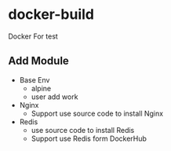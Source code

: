 # docker-build
Docker For test

## Add Module
* Base Env
    * alpine
    * user add work
* Nginx
    * Support use source code to install Nginx
* Redis
    * use source code to install Redis
    * Support use Redis form DockerHub
